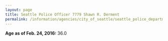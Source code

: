 ```yaml
---
layout: page
title: Seattle Police Officer 7779 Shawn R. Derment
permalink: /information/agencies/city_of_seattle/seattle_police_department/copbook/7779/
---
```


**Age as of Feb. 24, 2016:** 36.0
